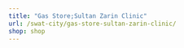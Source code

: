 ```yaml
---
title: "Gas Store;Sultan Zarin Clinic"
url: /swat-city/gas-store-sultan-zarin-clinic/
shop: shop
---
```

